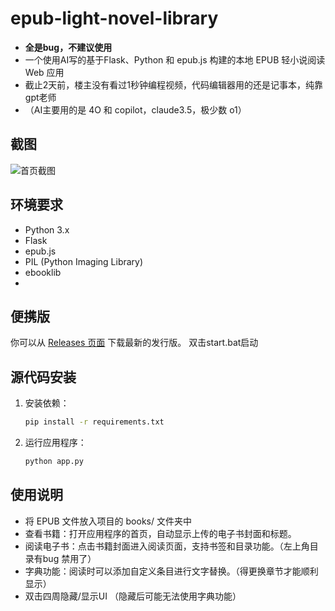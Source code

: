 # epub-light-novel-library
- **全是bug，不建议使用**
- 一个使用AI写的基于Flask、Python 和 epub.js 构建的本地 EPUB 轻小说阅读 Web 应用
- 截止2天前，楼主没有看过1秒钟编程视频，代码编辑器用的还是记事本，纯靠gpt老师
- （AI主要用的是 4O 和 copilot，claude3.5，极少数 o1）

## 截图

![首页截图](path_to_your_screenshot)

## 环境要求

- Python 3.x
- Flask
- epub.js
- PIL (Python Imaging Library)
- ebooklib
- 
## 便携版

你可以从 [Releases 页面](https://github.com/ikemenrourou/epub-light-novel-library/releases) 下载最新的发行版。
双击start.bat启动

## 源代码安装

1. 安装依赖：

   ```bash
   pip install -r requirements.txt

2. 运行应用程序：

   ```bash
   python app.py

## 使用说明

- 将 EPUB 文件放入项目的 books/ 文件夹中
- 查看书籍：打开应用程序的首页，自动显示上传的电子书封面和标题。
- 阅读电子书：点击书籍封面进入阅读页面，支持书签和目录功能。（左上角目录有bug 禁用了）
- 字典功能：阅读时可以添加自定义条目进行文字替换。（得更换章节才能顺利显示）
- 双击四周隐藏/显示UI （隐藏后可能无法使用字典功能）
